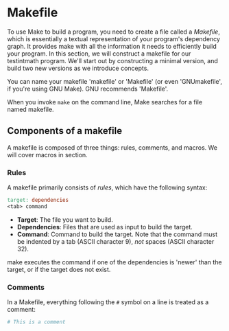 # Makefile

To use Make to build a program, you need to create a file called a _Makefile_, which is essentially a textual representation of your program's dependency graph. It provides make with all the information it needs to efficiently build your program. In this section, we will construct a makefile for our testintmath program. We'll start out by constructing a minimal version, and build two new versions as we introduce concepts. &#x20;

You can name your makefile 'makefile' or 'Makefile' (or even 'GNUmakefile', if you're using GNU Make). GNU recommends 'Makefile'.&#x20;

When you invoke `make` on the command line, Make searches for a file named makefile.&#x20;

## Components of a makefile

A makefile is composed of three things: rules, comments, and macros. We will cover macros in section.&#x20;

### Rules

A makefile primarily consists of _rules_, which have the following syntax:&#x20;

```makefile
target: dependencies
<tab> command
```

* **Target**: The file you want to build.
* **Dependencies**: Files that are used as input to build the target.
* **Command**: Command to build the target. Note that the command must be indented by a tab (ASCII character 9), _not_ spaces (ASCII character 32). &#x20;

make executes the command if one of the dependencies is 'newer' than the target, or if the target does not exist.

### Comments

In a Makefile, everything following the `#` symbol on a line is treated as a comment:

```makefile
# This is a comment
```
